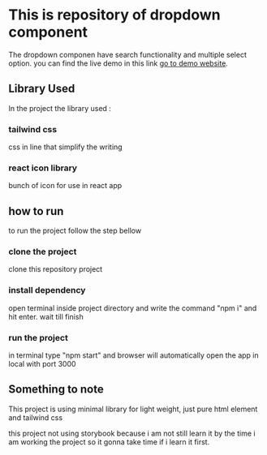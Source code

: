 # This is repository of dropdown component

The dropdown componen have search functionality and multiple select option.
you can find the live demo in this link [go to demo website](https://silldepair.github.io/test-search-component/).

## Library Used

In the project the library used :

### tailwind css

css in line that simplify the writing

### react icon library

bunch of icon for use in react app

## how to run

to run the project follow the step bellow

### clone the project

clone this repository project

### install dependency
open terminal inside project directory and write the command
"npm i" and hit enter. wait till finish

### run the project

in terminal type "npm start"
and browser will automatically open the app in local with port 3000

## Something to note

This project is using minimal library for light weight, just pure html element
and tailwind css

this project not using storybook because i am not still learn it by the time
i am working the project so it gonna take time if i learn it first.
